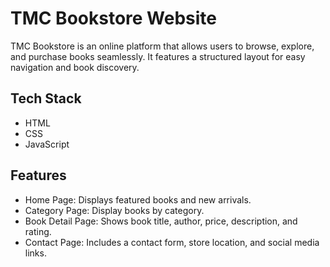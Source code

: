 # TMC Bookstore Website  

TMC Bookstore is an online platform that allows users to browse, explore, and purchase books seamlessly. It features a structured layout for easy navigation and book discovery.  

## Tech Stack  
- HTML  
- CSS  
- JavaScript  

## Features  
- Home Page: Displays featured books and new arrivals.  
- Category Page: Display books by category.  
- Book Detail Page: Shows book title, author, price, description, and rating.  
- Contact Page: Includes a contact form, store location, and social media links.
